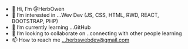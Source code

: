 - 👋 Hi, I’m @HerbOwen
- 👀 I’m interested in ...Wev Dev (JS, CSS, HTML, RWD, REACT, BOOTSTRAP, PHP)
- 🌱 I’m currently learning ...GitHub
- 💞️ I’m looking to collaborate on ..connecting with other people learning
- 📫 How to reach me ...herbswebdev@gmail.com

<!---
HerbOwen/HerbOwen is a ✨ special ✨ repository because its `README.md` (this file) appears on your GitHub profile.
You can click the Preview link to take a look at your changes.
--->
